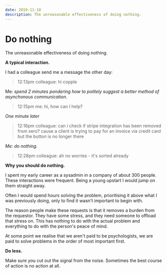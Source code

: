 ```yaml
--- 
date: 2019-11-10
description: The unreasonable effectiveness of doing nothing.
---
```

# Do nothing

The unreasonable effectiveness of doing nothing.

**A typical interaction.**

I had a colleague send me a message the other day:

>  12:13pm colleague: hi copple

Me: *spend 2 minutes pondering how to politely suggest a better method of asynchonous communication.*

> 12:15pm me: hi, how can I help?

*One minute later*

> 12:16pm colleague: can i check if stripe integration has been removed from xero? cause a client is trying to pay for an invoice via credit card but the button is no longer there

*Me: do nothing.*

> 12:28pm colleague: ah no worries - it's sorted already


**Why you should do nothing.**

I spent my early career as a sysadmin in a company of about 300 people. These interactions were frequent. Being a young upstart I would jump on them straight away.

Often I would spend hours solving the problem, prioritising it above what I was previously doing, only to find it wasn't important to begin with.

The reason people make these requests is that it removes a burden from the requestor. They have some stress, and they need someone to offload that stress on. This has nothing to do with the actual problem and everything to do with the person's peace of mind.

At some point we realise that we aren't paid to be psychologists, we are paid to solve problems in the order of most important first. 

**Do less.**

Make sure you cut out the signal from the noise. Sometimes the best course of action is no action at all.

